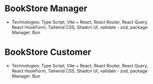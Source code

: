 # BookStore Manager
- Technologies: Type Script, Vite + React, React Router, React Query, React HookForm, Tailwind CSS, Shadcn UI, validate - zod, package Manager: Bun
# BookStore Customer 
- Technologies: Type Script, Vite + React, React Router, React Query, React HookForm, Tailwind CSS, Shadcn UI, validate - zod, package Manager: Bun
